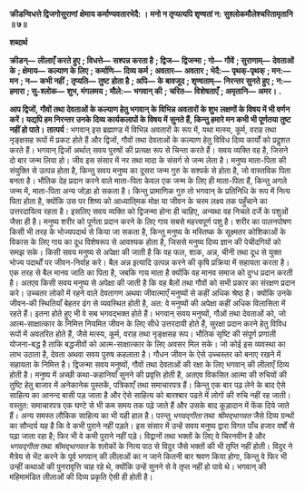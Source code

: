 **क्रीडन्विधत्ते द्विजगोसुराणां** **क्षेमाय कर्माण्यवतारभेदै: ।** **मनो न तृप्यत्यपि शृण्वतां न:** **सुश्लोकमौलेश्चरितामृतानि ॥ ७॥** 

**शब्दार्थ** 

**क्रीडन्—** **लीलाएँ करते हुए** **; विधत्ते—** **सश्पन्न करता है** **; द्विज—** **द्विजन्मा** **; गो—** **गौवें** **; सुराणाम्—** **देवताओं के** **; क्षेमाय—** **कल्याण के लिए** **; कर्माणि—** **दिव्य कर्म** **; अवतार—** **अवतार** **; भेदै:—** **पृथक्-पृथक्** **; मन:—** **मन** **; न—** **कभी नहीं** **; तृप्यति—** **तुष्ट** **होता है** **; अपि—** **के बावजूद** **; शृण्वताम्—** **निरन्तर सुनते हुए** **; न:—** **हमारा** **; सु-श्लोक—** **शुभ, मंगलमय** **; मौले:—** **भगवान् की** **;** **चरित—** **विशेषताएँ** **; अमृतानि—** **अमर।** **.** 

**आप द्विजों, गौवों तथा देवताओं के कल्याण हेतु भगवान् के विभिन्न अवतारों के शुभ** **लक्षणों के विषय में भी वर्णन करें। यद्यपि हम निरन्तर उनके दिव्य कार्यकलापों के विषय में** **सुनते हैं, किन्तु हमारे मन कभी भी पूर्णतया तुष्ट नहीं हो पाते।** **तात्पर्य** : भगवान् इस ब्रह्माण्ड में विभिन्न अवतारों के रूप में, यथा मत्स्य, कूर्म, वराह तथा नृङ्क्षसह रूपों में प्रकट होते हैं और द्विजों, गौवों तथा देवताओं के कल्याण हेतु विविध दिव्य कार्यों को प्रदॢशत करते हैं। भगवान् द्विजों अर्थात् सवय पुरुषों की प्रत्यक्ष रूप से चिन्ता करते हैं। सवय व्यक्ति वह है, जिसने दो बार जन्म लिया हो। जीव इस संसार में नर तथा मादा के संसर्ग से जन्म लेता है। मनुष्य माता-पिता की संयुक्ति से उत्पन्न होता है, किन्तु सवय मनुष्य का दूसरा जन्म गुरु के सश्पर्क से होता है, जो वास्तविक पिता बनता है। भौतिक देह प्रदान करने वाले माता-पिता केवल एक जन्म के लिए ही माता-पिता हैं, किन्तु अगले जन्म में, माता-पिता अन्य जोड़ा हो सकता है। किन्तु प्रामाणिक गुरु तो भगवान् के प्रतिनिधि के रूप में नित्य पिता होता है, क्योंकि उस पर शिष्य को आध्याति्मक मोक्ष या जीवन के चरम लक्ष्य तक पहुँचाने का उत्तरदायित्व रहता है। इसलिए सवय व्यक्ति को द्विजन्मा होना ही चाहिए, अन्यथा वह निचले दर्जे के पशुओं जैसा ही है। मनुष्य शरीर को पूर्णता प्रदान करने के लिए गाय सबसे महत्त्वपूर्ण पशु है। शरीर का पालनपोषण किसी भी तरह के भोज्यपदार्थ से किया जा सकता है, किन्तु मनुष्य के मस्तिष्क के सूक्ष्मतर कोशिकाओं के विकास के लिए गाय का दूध विशेषरूप से आवश्यक होता है, जिससे मनुष्य दिव्य ज्ञान की पेचीदगियों को समझ सके। किसी सवय मनुष्य से अपेक्षा की जाती है कि वह फल, शाक, अन्न, चीनी तथा दूध से युक्त भोज्य पदार्थों पर जीवन-निर्वाह करे। बैल अन्न इत्यादि उत्पन्न करने की कृषि प्रक्रिया में सहायता करता है। एक तरह से बैल मानव जाति का पिता है, जबकि गाय माता है क्योंकि वह मानव समाज को दुग्ध प्रदान करती है। अतएव किसी सवय मनुष्य से अपेक्षा की जाती है कि वह बैलों तथा गौवों को सभी प्रकार का संरक्षण प्रदान करे। उच्चतर लोकों में रहने वाले देवतागण अथवा जीवात्माएँ मनुष्यों से कहीं अधिक श्रेष्ठ है। क्योंकि उनके जीवन-की स्थितियाँ बेहतर ढंग से व्यवस्थित होती है, अत: वे मनुष्यों की अपेक्षा कहीं अधिक विलासिता में रहते हैं। इतना होते हुए भी वे सब भगवद्भक्त होते हैं। भगवान् सवय मनुष्यों, गौओं तथा देवताओं को, जो आत्म-साक्षात्कार के निमित्त नियमित जीवन के लिए सीधे उत्तरदायी होते हैं, सुरक्षा प्रदान करने हेतु विविध रूपों में अवतरित होते हैं, जैसे मत्स्य, कूर्म, वराह तथा नृङ्क्षसह रूप। भौतिक सृष्टि की संपूर्ण प्रणाली योजना-बद्ध है ताकि बद्धजीवों को आत्म-साक्षात्कार के लिए अवसर मिल सके। जो कोई इस व्यवस्था का लाभ उठाता है, देवता अथवा सवय पुरुष कहलाता है। गौधन जीवन के ऐसे उच्चस्तर को बनाए रखने में सहायता के निमित्त है। द्विजन्मा सवय मनुष्यों, गौवों तथा देवताओं की रक्षा के लिए भगवान् की लीलाएँ दिव्य होती है। मनुष्य में अच्छी कथा-कहानियाँ सुनने की प्रवृत्ति होती है, अतएव विकसित आत्मा की रुचियों की तुष्टि हेतु बाजार में अनेकानेक पुस्तकें, पत्रिकाएँ तथा समाचारपत्र हैं। किन्तु एक बार पढ़ लेने के बाद ऐसे साहित्य का आनन्द बासी पड़ जाता है और ऐसे साहित्य को बारश्बार पढऩे में लोगों की रुचि नहीं रह जाती। वस्तुत: समाचारपत्र एक घण्टे से भी कम समय तक पढ़े जाते हैं और उसके बाद कूड़ादान में फेंक दिये जाते हैं। अन्य समस्त लौकिक साहित्य का भी यही हाल है। परन्तु *भगवद्गीता*  तथा *श्रीमद्भागवत* जैसे दिव्य ग्रन्थों का सौन्दर्य यह है कि वे कभी पुराने नहीं पड़ते। इस संसार में उन्हें सवय मनुष्य द्वारा विगत पाँच हजार वर्षों से पढ़ा जाता रहा है; फिर भी वे कभी पुराने नहीं पड़े। विद्वानों तथा भक्तों के लिए वे चिरनवीन है और *भगवद्गीता* तथा *श्रीमद्भागवत* के श्लोकों के नित्य पाठ से विदुर जैसे भक्तों की भी तृप्ति नहीं होती। विदुर ने मैत्रेय से भेंट करने के पूर्व भगवान् की लीलाओं का न जाने कितनी बार श्रवण किया होगा, किन्तु वे फिर भी उन्हीं कथाओं की पुनरावृत्ति चाह रहे थे, क्योंकि उन्हें सुनने से वे तृप्त नहीं हो पाये थे। भगवान् की महिमामंडित लीलाओं की दिव्य प्रकृति ऐसी ही होती है।  